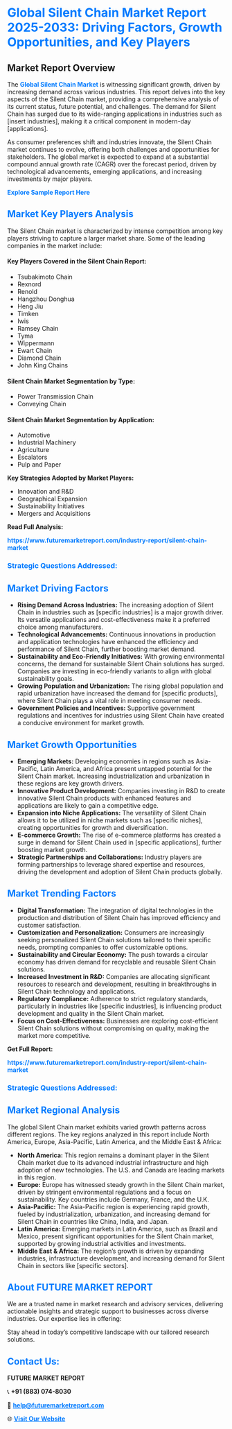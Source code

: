 <h1 style="color: #007BFF;">Global Silent Chain Market Report 2025-2033: Driving Factors, Growth Opportunities, and Key Players</h1>

<section id="overview">
<h2>Market Report Overview</h2>
<p>The <a href="https://www.futuremarketreport.com/industry-report/silent-chain-market" style="color: #007BFF; text-decoration: none;"><strong>Global Silent Chain Market</strong></a> is witnessing significant growth, driven by increasing demand across various industries. This report delves into the key aspects of the Silent Chain market, providing a comprehensive analysis of its current status, future potential, and challenges. The demand for Silent Chain has surged due to its wide-ranging applications in industries such as [insert industries], making it a critical component in modern-day [applications].</p>
<p>As consumer preferences shift and industries innovate, the Silent Chain market continues to evolve, offering both challenges and opportunities for stakeholders. The global market is expected to expand at a substantial compound annual growth rate (CAGR) over the forecast period, driven by technological advancements, emerging applications, and increasing investments by major players.</p>
</section>

<section id="overview">
<p><a href="https://www.futuremarketreport.com/request-sample/reportId=103136" style="color: #007BFF; text-decoration: none;"><strong>Explore Sample Report Here</strong></a></p>
</section>

<section id="key-players">
<h2 style="color: #007BFF;">Market Key Players Analysis</h2>
<p>The Silent Chain market is characterized by intense competition among key players striving to capture a larger market share. Some of the leading companies in the market include:</p>
<h4>Key Players Covered in the Silent Chain Report:</h4>
<ul><li>Tsubakimoto Chain</li><li>Rexnord</li><li>Renold</li><li>Hangzhou Donghua</li><li>Heng Jiu</li><li>Timken</li><li>Iwis</li><li>Ramsey Chain</li><li>Tyma</li><li>Wippermann</li><li>Ewart Chain</li><li>Diamond Chain</li><li>John King Chains</li></ul>
<h4>Silent Chain Market Segmentation by Type:</h4>
<ul><li>Power Transmission Chain</li><li>Conveying Chain</li></ul>

<h4>Silent Chain Market Segmentation by Application:</h4>
<ul><li>Automotive</li><li>Industrial Machinery</li><li>Agriculture</li><li>Escalators</li><li>Pulp and Paper</li></ul>
<p><strong>Key Strategies Adopted by Market Players:</strong></p>
<ul>
<li>Innovation and R&D</li>
<li>Geographical Expansion</li>
<li>Sustainability Initiatives</li>
<li>Mergers and Acquisitions</li>
</ul>
</section>

<section>
<p><strong>Read Full Analysis: </strong></p><a href="https://www.futuremarketreport.com/industry-report/silent-chain-market" style="color: #007BFF; text-decoration: none;"><strong>https://www.futuremarketreport.com/industry-report/silent-chain-market</strong></a>
<h3 style="color: #007BFF;">Strategic Questions Addressed:</h3>
</section>

<section id="driving-factors">
<h2 style="color: #007BFF;">Market Driving Factors</h2>
<ul>
<li><strong>Rising Demand Across Industries:</strong> The increasing adoption of Silent Chain in industries such as [specific industries] is a major growth driver. Its versatile applications and cost-effectiveness make it a preferred choice among manufacturers.</li>
<li><strong>Technological Advancements:</strong> Continuous innovations in production and application technologies have enhanced the efficiency and performance of Silent Chain, further boosting market demand.</li>
<li><strong>Sustainability and Eco-Friendly Initiatives:</strong> With growing environmental concerns, the demand for sustainable Silent Chain solutions has surged. Companies are investing in eco-friendly variants to align with global sustainability goals.</li>
<li><strong>Growing Population and Urbanization:</strong> The rising global population and rapid urbanization have increased the demand for [specific products], where Silent Chain plays a vital role in meeting consumer needs.</li>
<li><strong>Government Policies and Incentives:</strong> Supportive government regulations and incentives for industries using Silent Chain have created a conducive environment for market growth.</li>
</ul>
</section>

<section id="growth-opportunities">
<h2 style="color: #007BFF;">Market Growth Opportunities</h2>
<ul>
<li><strong>Emerging Markets:</strong> Developing economies in regions such as Asia-Pacific, Latin America, and Africa present untapped potential for the Silent Chain market. Increasing industrialization and urbanization in these regions are key growth drivers.</li>
<li><strong>Innovative Product Development:</strong> Companies investing in R&D to create innovative Silent Chain products with enhanced features and applications are likely to gain a competitive edge.</li>
<li><strong>Expansion into Niche Applications:</strong> The versatility of Silent Chain allows it to be utilized in niche markets such as [specific niches], creating opportunities for growth and diversification.</li>
<li><strong>E-commerce Growth:</strong> The rise of e-commerce platforms has created a surge in demand for Silent Chain used in [specific applications], further boosting market growth.</li>
<li><strong>Strategic Partnerships and Collaborations:</strong> Industry players are forming partnerships to leverage shared expertise and resources, driving the development and adoption of Silent Chain products globally.</li>
</ul>
</section>

<section id="trending-factors">
<h2 style="color: #007BFF;">Market Trending Factors</h2>
<ul>
<li><strong>Digital Transformation:</strong> The integration of digital technologies in the production and distribution of Silent Chain has improved efficiency and customer satisfaction.</li>
<li><strong>Customization and Personalization:</strong> Consumers are increasingly seeking personalized Silent Chain solutions tailored to their specific needs, prompting companies to offer customizable options.</li>
<li><strong>Sustainability and Circular Economy:</strong> The push towards a circular economy has driven demand for recyclable and reusable Silent Chain solutions.</li>
<li><strong>Increased Investment in R&D:</strong> Companies are allocating significant resources to research and development, resulting in breakthroughs in Silent Chain technology and applications.</li>
<li><strong>Regulatory Compliance:</strong> Adherence to strict regulatory standards, particularly in industries like [specific industries], is influencing product development and quality in the Silent Chain market.</li>
<li><strong>Focus on Cost-Effectiveness:</strong> Businesses are exploring cost-efficient Silent Chain solutions without compromising on quality, making the market more competitive.</li>
</ul>
</section>

<section>
<p><strong>Get Full Report: </strong></p><a href="https://www.futuremarketreport.com/industry-report/silent-chain-market" style="color: #007BFF; text-decoration: none;"><strong>https://www.futuremarketreport.com/industry-report/silent-chain-market</strong></a>
<h3 style="color: #007BFF;">Strategic Questions Addressed:</h3>
</section>


<section id="regional-analysis">
<h2 style="color: #007BFF;">Market Regional Analysis</h2>
<p>The global Silent Chain market exhibits varied growth patterns across different regions. The key regions analyzed in this report include North America, Europe, Asia-Pacific, Latin America, and the Middle East & Africa:</p>
<ul>
<li><strong>North America:</strong> This region remains a dominant player in the Silent Chain market due to its advanced industrial infrastructure and high adoption of new technologies. The U.S. and Canada are leading markets in this region.</li>
<li><strong>Europe:</strong> Europe has witnessed steady growth in the Silent Chain market, driven by stringent environmental regulations and a focus on sustainability. Key countries include Germany, France, and the U.K.</li>
<li><strong>Asia-Pacific:</strong> The Asia-Pacific region is experiencing rapid growth, fueled by industrialization, urbanization, and increasing demand for Silent Chain in countries like China, India, and Japan.</li>
<li><strong>Latin America:</strong> Emerging markets in Latin America, such as Brazil and Mexico, present significant opportunities for the Silent Chain market, supported by growing industrial activities and investments.</li>
<li><strong>Middle East & Africa:</strong> The region’s growth is driven by expanding industries, infrastructure development, and increasing demand for Silent Chain in sectors like [specific sectors].</li>
</ul>
</section>

<footer>
<h2 style="color: #007BFF;">About FUTURE MARKET REPORT</h2>
<p>We are a trusted name in market research and advisory services, delivering actionable insights and strategic support to businesses across diverse industries. Our expertise lies in offering:</p>

<p>Stay ahead in today’s competitive landscape with our tailored research solutions.</p>

<h2 style="color: #007BFF;">Contact Us:</h2>
<p><strong>FUTURE MARKET REPORT</strong></p>
<p>📞 <strong>+91 (883) 074-8030</strong></p>
<p>📧 <strong><a href="mailto:help@futuremarketreport.com" style="color: #007BFF;">help@futuremarketreport.com</a></strong></p>
<p>🌐 <strong><a href="https://www.futuremarketreport.com/" style="color: #007BFF;">Visit Our Website</a></strong></p>
</footer>